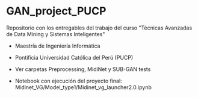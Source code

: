 # GAN_project_PUCP
Repositorio con los entregables del trabajo del curso "Técnicas Avanzadas de Data Mining y Sistemas Inteligentes" 

- Maestría de Ingeniería Informática 

- Pontificia Universidad Católica del Perú (PUCP)
 
- Ver carpetas Preprocessing, MidiNet y SUB-GAN tests

- Notebook con ejecución del proyecto final: Midinet_VG/Model_type1/Midinet_vg_launcher2.0.ipynb
